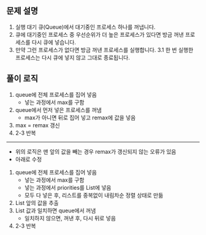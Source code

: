 ## 문제 설명
1. 실행 대기 큐(Queue)에서 대기중인 프로세스 하나를 꺼냅니다.
2. 큐에 대기중인 프로세스 중 우선순위가 더 높은 프로세스가 있다면 방금 꺼낸 프로세스를 다시 큐에 넣습니다.
3. 만약 그런 프로세스가 없다면 방금 꺼낸 프로세스를 실행합니다.
   3.1 한 번 실행한 프로세스는 다시 큐에 넣지 않고 그대로 종료됩니다.

## 풀이 로직
1. queue에 전체 프로세스를 집어 넣음
   - 넣는 과정에서 max를 구함
2. queue에서 먼저 넣은 프로세스를 꺼냄
   - max가 아니면 뒤로 집어 넣고 remax에 값을 넣음
3. max = remax 갱신
4. 2-3 반복
---
- 위의 로직은 맨 앞의 값을 빼는 경우 remax가 갱신되지 않는 오류가 있음
- 아래로 수정
1. queue에 전체 프로세스를 집어 넣음
   - 넣는 과정에서 max를 구함
   - 넣는 과정에서 priorities를 List에 넣음 
   - 모두 다 넣은 후, 리스트를 중복없이 내림차순 정렬 상태로 만듦
2. List 앞의 값을 추출
3. List 값과 일치하면 queue에서 꺼냄
   - 일치하지 않으면, 꺼낸 후, 다시 뒤로 넣음
4. 2-3 반복